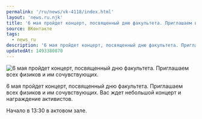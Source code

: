```yaml
---
permalink: '/ru/news/vk-4118/index.html'
layout: 'news.ru.njk'
title: '6 мая пройдет концерт, посвященный дню факультета. Приглашаем всех физиков и им сочувствующих.'
source: ВКонтакте
tags:
  - news_ru
description: '6 мая пройдет концерт, посвященный дню факультета. Приглашаем всех физиков и им сочувствующих.'
updatedAt: 1493380870
---
```

![6 мая пройдет концерт, посвященный дню факультета. Приглашаем всех физиков и им сочувствующих.](https://sun9-10.userapi.com/impf/c637516/v637516481/bab80/GHF8gvFzY6s.jpg?size=1280x648&quality=96&proxy=1&sign=750a80fd39512ec0c902a86269a9a7f6&c_uniq_tag=s13MtMYTA2jHGCxcdrCq_H_18keSw5SsXPs08JoVbJw&type=album)

6 мая пройдет концерт, посвященный дню факультета. Приглашаем всех физиков и им сочувствующих. Вас ждет небольшой концерт и награждение активистов.

Начало в 13:30 в актовом зале.
